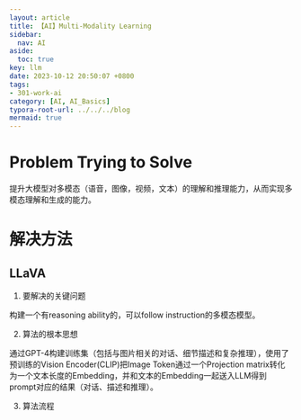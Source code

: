 ```yaml
---
layout: article
title: 【AI】Multi-Modality Learning
sidebar:
  nav: AI
aside:
  toc: true
key: llm
date: 2023-10-12 20:50:07 +0800
tags:
- 301-work-ai
category: [AI, AI_Basics]
typora-root-url: ../../../blog
mermaid: true
---
```


# Problem Trying to Solve

提升大模型对多模态（语音，图像，视频，文本）的理解和推理能力，从而实现多模态理解和生成的能力。

# 解决方法

## LLaVA

1. 要解决的关键问题

构建一个有reasoning ability的，可以follow instruction的多模态模型。

2. 算法的根本思想

通过GPT-4构建训练集（包括与图片相关的对话、细节描述和复杂推理），使用了预训练的Vision Encoder(CLIP)把Image Token通过一个Projection matrix转化为一个文本长度的Embedding，并和文本的Embedding一起送入LLM得到prompt对应的结果（对话、描述和推理）。

3. 算法流程

